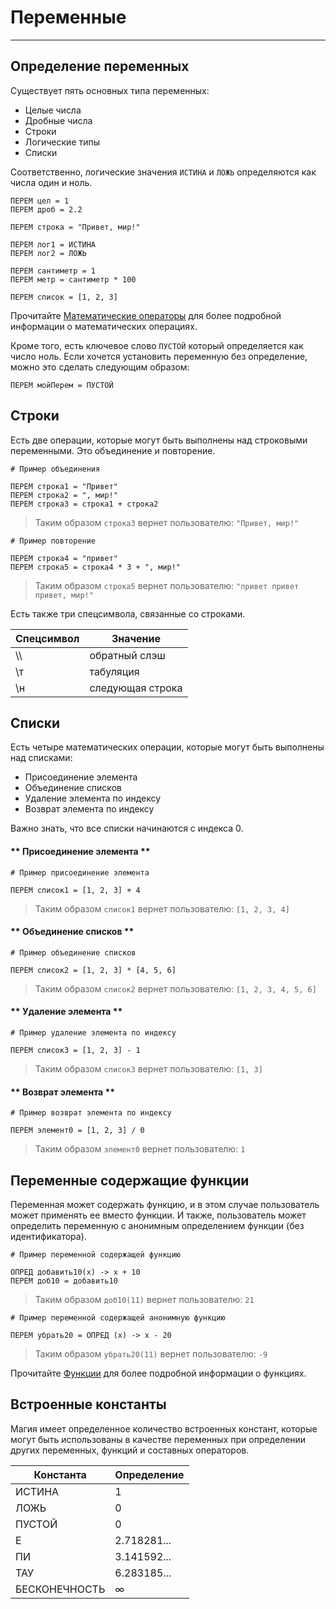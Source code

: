 # Переменные
---

## Определение переменных
Существует пять основных типа переменных:
* Целые числа
* Дробные числа
* Строки
* Логические типы
* Списки

Соответственно, логические значения `ИСТИНА` и `ЛОЖЬ` определяются как числа один и ноль.
```
ПЕРЕМ цел = 1
ПЕРЕМ дроб = 2.2

ПЕРЕМ строка = "Привет, мир!"

ПЕРЕМ лог1 = ИСТИНА
ПЕРЕМ лог2 = ЛОЖЬ

ПЕРЕМ сантиметр = 1
ПЕРЕМ метр = сантиметр * 100

ПЕРЕМ список = [1, 2, 3]
```

Прочитайте [Математические операторы](###.md) для более подробной информации о математических операциях.

Кроме того, есть ключевое слово `ПУСТОЙ` который определяется как число ноль. Если хочется установить переменную без определение, можно это сделать следующим образом:
```
ПЕРЕМ мойПерем = ПУСТОЙ
```

## Строки
Есть две операции, которые могут быть выполнены над строковыми переменными. Это объединение и повторение.
```
# Пример объединения

ПЕРЕМ строка1 = "Привет"
ПЕРЕМ строка2 = ", мир!"
ПЕРЕМ строка3 = строка1 + строка2
```
> Таким образом `строка3` вернет пользователю: `"Привет, мир!"`

```
# Пример повторение

ПЕРЕМ строка4 = "привет"
ПЕРЕМ строка5 = строка4 * 3 + ", мир!"
```
> Таким образом `строка5` вернет пользователю: `"привет привет привет, мир!"`

Есть также три спецсимвола, связанные со строками.

Спецсимвол | Значение
--- | ---
\\\\ | обратный слэш
\\т | табуляция
\\н | следующая строка

## Списки
Есть четыре математических операции, которые могут быть выполнены над списками:
* Присоединение элемента
* Объединение списков
* Удаление элемента по индексу
* Возврат элемента по индексу

Важно знать, что все списки начинаются с индекса 0.

<!-- tabs:start -->

#### ** Присоединение элемента **

```
# Пример присоединение элемента

ПЕРЕМ список1 = [1, 2, 3] + 4
```
> Таким образом `список1` вернет пользователю: `[1, 2, 3, 4]`

#### ** Объединение списков **

```
# Пример объединение списков

ПЕРЕМ список2 = [1, 2, 3] * [4, 5, 6]
```
> Таким образом `список2` вернет пользователю: `[1, 2, 3, 4, 5, 6]`

#### ** Удаление элемента **

```
# Пример удаление элемента по индексу

ПЕРЕМ список3 = [1, 2, 3] - 1
```
> Таким образом `список3` вернет пользователю: `[1, 3]`

#### ** Возврат элемента **

```
# Пример возврат элемента по индексу

ПЕРЕМ элемент0 = [1, 2, 3] / 0
```
> Таким образом `элемент0` вернет пользователю: `1`

<!-- tabs:end -->

## Переменные содержащие функции
Переменная может содержать функцию, и в этом случае пользователь может применять ее вместо функции. И также, пользователь может определить переменную с анонимным определением функции (без идентификатора).
```
# Пример переменной содержащей функцию

ОПРЕД добавить10(х) -> х + 10
ПЕРЕМ доб10 = добавить10
```
> Таким образом `доб10(11)` вернет пользователю: `21`

```
# Пример переменной содержащей анонимную функцию

ПЕРЕМ убрать20 = ОПРЕД (х) -> х - 20
```
> Таким образом `убрать20(11)` вернет пользователю: `-9`


Прочитайте [Функции](функции.md) для более подробной информации о функциях.

## Встроенные константы
Магия имеет определенное количество встроенных констант, которые могут быть использованы в качестве переменных при определении других переменных, функций и составных операторов.

Константа | Определение
--- | ---
ИСТИНА | 1
ЛОЖЬ | 0
ПУСТОЙ | 0
Е | 2.718281...
ПИ | 3.141592...
ТАУ | 6.283185...
БЕСКОНЕЧНОСТЬ | ∞
